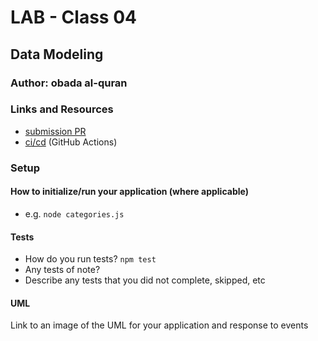

# LAB - Class 04

## Data Modeling

### Author: obada al-quran

### Links and Resources

- [submission PR](http://xyz.com)
- [ci/cd](http://xyz.com) (GitHub Actions)


### Setup



#### How to initialize/run your application (where applicable)

- e.g. `node categories.js`

#### Tests

- How do you run tests? `npm test`
- Any tests of note? 
- Describe any tests that you did not complete, skipped, etc

#### UML

Link to an image of the UML for your application and response to events